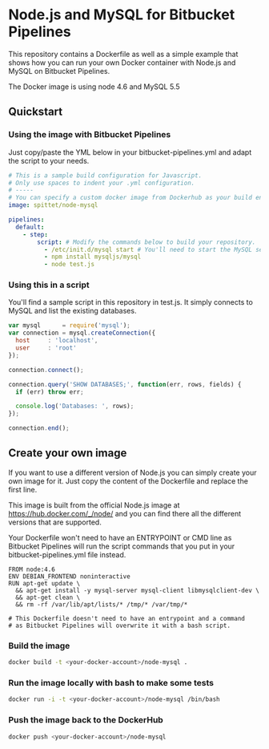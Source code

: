 # Node.js and MySQL for Bitbucket Pipelines

This repository contains a Dockerfile as well as a simple example that shows how you can run your own Docker container with Node.js and MySQL on Bitbucket Pipelines.

The Docker image is using node 4.6 and MySQL 5.5

## Quickstart

### Using the image with Bitbucket Pipelines

Just copy/paste the YML below in your bitbucket-pipelines.yml and adapt the script to your needs.

```yaml
# This is a sample build configuration for Javascript.
# Only use spaces to indent your .yml configuration.
# -----
# You can specify a custom docker image from Dockerhub as your build environment.
image: spittet/node-mysql

pipelines:
  default:
    - step:
        script: # Modify the commands below to build your repository.
          - /etc/init.d/mysql start # You'll need to start the MySQL service as part of your pipeline
          - npm install mysqljs/mysql
          - node test.js
```

### Using this in a script

You'll find a sample script in this repository in test.js. It simply connects to MySQL and list the existing databases.

```javascript
var mysql      = require('mysql');
var connection = mysql.createConnection({
  host     : 'localhost',
  user     : 'root'
});

connection.connect();

connection.query('SHOW DATABASES;', function(err, rows, fields) {
  if (err) throw err;

  console.log('Databases: ', rows);
});

connection.end();
```

## Create your own image

If you want to use a different version of Node.js you can simply create your own image for it. Just copy the content of the Dockerfile and replace the first line.

This image is built from the official Node.js image at https://hub.docker.com/_/node/ and you can find there all the different versions that are supported.

Your Dockerfile won't need to have an ENTRYPOINT or CMD line as Bitbucket Pipelines will run the script commands that you put in your bitbucket-pipelines.yml file instead.

```
FROM node:4.6
ENV DEBIAN_FRONTEND noninteractive
RUN apt-get update \
  && apt-get install -y mysql-server mysql-client libmysqlclient-dev \
  && apt-get clean \
  && rm -rf /var/lib/apt/lists/* /tmp/* /var/tmp/*

# This Dockerfile doesn't need to have an entrypoint and a command
# as Bitbucket Pipelines will overwrite it with a bash script.
```

### Build the image

```bash
docker build -t <your-docker-account>/node-mysql .
```

### Run the image locally with bash to make some tests

```bash
docker run -i -t <your-docker-account>/node-mysql /bin/bash
```

### Push the image back to the DockerHub

```bash
docker push <your-docker-account>/node-mysql
```
